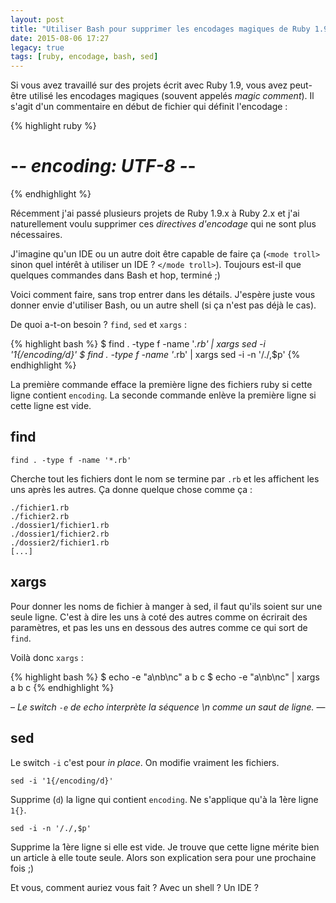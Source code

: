 ```yaml
---
layout: post
title: "Utiliser Bash pour supprimer les encodages magiques de Ruby 1.9"
date: 2015-08-06 17:27
legacy: true
tags: [ruby, encodage, bash, sed]
---
```


Si vous avez travaillé sur des projets écrit avec Ruby 1.9, vous avez peut-être
utilisé les encodages magiques (souvent appelés *magic comment*). Il s'agit
d'un commentaire en début de fichier qui définit l'encodage&nbsp;:

{% highlight ruby %}
# -*- encoding: UTF-8 -*-
{% endhighlight %}

Récemment j'ai passé plusieurs projets de Ruby 1.9.x à Ruby 2.x et j'ai
naturellement voulu supprimer ces *directives d'encodage* qui ne sont plus
nécessaires.

J'imagine qu'un IDE ou un autre doit être capable de faire ça (`<mode troll>`
sinon quel intérêt à utiliser un IDE ? `</mode troll>`). Toujours est-il que
quelques commandes dans Bash et hop, terminé ;)

Voici comment faire, sans trop entrer dans les détails. J'espère juste vous
donner envie d'utiliser Bash, ou un autre shell (si ça n'est pas déjà le cas).

<!-- more -->

De quoi a-t-on besoin ?  `find`, `sed` et `xargs` :

{% highlight bash %}
$ find . -type f -name '*.rb' | xargs sed -i '1{/encoding/d}'
$ find . -type f -name '*.rb' | xargs sed -i -n '/./,$p'
{% endhighlight %}

La première commande efface la première ligne des fichiers ruby si cette
ligne contient `encoding`. La seconde commande enlève la première ligne si
cette ligne est vide.

## find

    find . -type f -name '*.rb'

Cherche tout les fichiers dont le nom se termine par `.rb` et les affichent
les uns après les autres.  Ça donne quelque chose comme ça :

    ./fichier1.rb
    ./fichier2.rb
    ./dossier1/fichier1.rb
    ./dossier1/fichier2.rb
    ./dossier2/fichier1.rb
    [...]

## xargs

Pour donner les noms de fichier à manger à sed, il faut qu'ils soient sur une
seule ligne. C'est à dire les uns à coté des autres comme on écrirait des
paramètres, et pas les uns en dessous des autres comme ce qui sort de `find`.

Voilà donc `xargs` :

{% highlight bash %}
$ echo -e "a\nb\nc"
a
b
c
$ echo -e "a\nb\nc" | xargs
a b c
{% endhighlight %}

– *Le switch `-e` de echo interprète la séquence \n comme un saut de ligne.* —

## sed

Le switch `-i` c'est pour *in place*. On modifie vraiment les fichiers.

    sed -i '1{/encoding/d}'

Supprime (`d`) la ligne qui contient `encoding`. Ne s'applique qu'à la 1ère
ligne `1{}`.

    sed -i -n '/./,$p'

Supprime la 1ère ligne si elle est vide. Je trouve que cette ligne mérite bien
un article à elle toute seule. Alors son explication sera pour une prochaine
fois ;)

Et vous, comment auriez vous fait ? Avec un shell ? Un IDE ?
